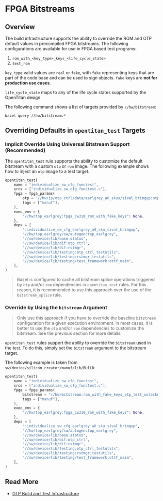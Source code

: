 # FPGA Bitstreams

## Overview

The build infrastructure supports the ability to override the ROM and OTP
default values in precompiled FPGA bitstreams. The following configurations
are available for use in FPGA based test programs:

1. `rom_with_<key_type>_keys_<life_cycle_state>`
2. `test_rom`

`key_type` valid values are `real` or `fake`, with `fake` representing keys
that are part of the code base and can be used to sign objects. `fake` keys
are **not for production use cases**.

`life_cycle_state` maps to any of the life cycle states supported by the
OpenTitan design.

The following command shows a list of targets provided by `//hw/bitstream`:

```
bazel query //hw/bitstream:*
```

## Overriding Defaults in `opentitan_test` Targets

### Implicit Override Using Universal Bitstream Support (Recommended)

The `opentitan_test` rule supports the ability to customize the default
bitstream with a custom `otp` or `rom` image. The following example shows
how to inject an `otp` image to a test target.

```python
opentitan_test(
    name = "individualize_sw_cfg_functest",
    srcs = ["individualize_sw_cfg_functest.c"],
    fpga = fpga_params(
        otp = "//hw/ip/otp_ctrl/data/earlgrey_a0_skus/sival_bringup:otp_img_test_unlocked0_manuf_initialized",
        tags = ["manuf"],
    ),
    exec_env = {
        "//hw/top_earlgrey:fpga_cw310_rom_with_fake_keys": None,
    },
    deps = [
        ":individualize_sw_cfg_earlgrey_a0_sku_sival_bringup",
        "//hw/top_earlgrey/sw/autogen:top_earlgrey",
        "//sw/device/lib/base:status",
        "//sw/device/lib/dif:otp_ctrl",
        "//sw/device/lib/dif:rstmgr",
        "//sw/device/lib/testing:otp_ctrl_testutils",
        "//sw/device/lib/testing:rstmgr_testutils",
        "//sw/device/lib/testing/test_framework:ottf_main",
    ],
)
```

> Bazel is configured to cache all bitstream splice operations triggered by
`otp` and/or `rom` dependencies in `opentitan_test` rules. For this reason, it
is recommended to use this approach over the use of the `bitstream_splice`
rule.

### Override by Using the `bitstream` Argument

> Only use this approach if you have to override the baseline `bitstream`
configuration for a given execution environment. In most cases, it is better
to use the `otp` and/or `rom` dependencies to customize the bitstream. See
the previous section for more details.

`opentitan_test` rules support the ability to override the `bitstream` used
in the test. To do this, simply set the `bitstream` argument to the bitstream
target.

The following example is taken from `sw/device/silicon_creator/manuf/lib/BUILD`:

```python
opentitan_test(
    name = "individualize_sw_cfg_functest",
    srcs = ["individualize_sw_cfg_functest.c"],
    fpga = fpga_params(
        bitstream = "//hw/bitstream:rom_with_fake_keys_otp_test_unlocked0",
        tags = ["manuf"],
    ),
    exec_env = {
        "//hw/top_earlgrey:fpga_cw310_rom_with_fake_keys": None,
    },
    deps = [
        ":individualize_sw_cfg_earlgrey_a0_sku_sival_bringup",
        "//hw/top_earlgrey/sw/autogen:top_earlgrey",
        "//sw/device/lib/base:status",
        "//sw/device/lib/dif:otp_ctrl",
        "//sw/device/lib/dif:rstmgr",
        "//sw/device/lib/testing:otp_ctrl_testutils",
        "//sw/device/lib/testing:rstmgr_testutils",
        "//sw/device/lib/testing/test_framework:ottf_main",
    ],
)
```

## Read More

* [OTP Build and Test Infrastructure](../ip/otp_ctrl/data/README.md)
